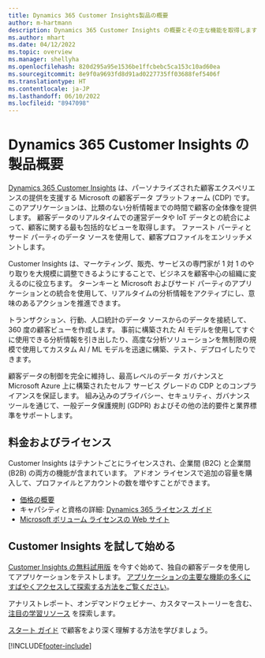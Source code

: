 ```yaml
---
title: Dynamics 365 Customer Insights製品の概要
author: m-hartmann
description: Dynamics 365 Customer Insights の概要とその主な機能を取得します。
ms.author: mhart
ms.date: 04/12/2022
ms.topic: overview
ms.manager: shellyha
ms.openlocfilehash: 820d295a95e1536be1ffcbebc5ca153c10ad60ea
ms.sourcegitcommit: 8e9f0a9693fd8d91ad0227735ff03688fef5406f
ms.translationtype: HT
ms.contentlocale: ja-JP
ms.lasthandoff: 06/10/2022
ms.locfileid: "8947098"
---
```

# <a name="product-overview-for-dynamics-365-customer-insights"></a>Dynamics 365 Customer Insights の製品概要

[Dynamics 365 Customer Insights](https://dynamics.microsoft.com/ai/customer-insights/) は、パーソナライズされた顧客エクスペリエンスの提供を支援する Microsoft の顧客データ プラットフォーム (CDP) です。 このアプリケーションは、比類のない分析情報までの時間で顧客の全体像を提供します。 顧客データのリアルタイムでの運営データや IoT データとの統合によって、顧客に関する最も包括的なビューを取得します。 ファースト パーティとサード パーティのデータ ソースを使用して、顧客プロファイルをエンリッチメントします。 

Customer Insights は、マーケティング、販売、サービスの専門家が 1 対 1 のやり取りを大規模に調整できるようにすることで、ビジネスを顧客中心の組織に変えるのに役立ちます。 ターンキーと Microsoft およびサード パーティのアプリケーションとの統合を使用して、リアルタイムの分析情報をアクティブにし、意味のあるアクションを推進できます。

トランザクション、行動、人口統計のデータ ソースからのデータを接続して、360 度の顧客ビューを作成します。 事前に構築された AI モデルを使用してすぐに使用できる分析情報を引き出したり、高度な分析ソリューションを無制限の規模で使用してカスタム AI / ML モデルを迅速に構築、テスト、デプロイしたりできます。

顧客データの制御を完全に維持し、最高レベルのデータ ガバナンスと Microsoft Azure 上に構築されたセルフ サービス グレードの CDP とのコンプライアンスを保証します。 組み込みのプライバシー、セキュリティ、ガバナンス ツールを通じて、一般データ保護規則 (GDPR) およびその他の法的要件と業界標準をサポートします。

## <a name="pricing-and-licensing"></a>料金およびライセンス
Customer Insights はテナントごとにライセンスされ、企業間 (B2C) と企業間 (B2B) の両方の機能が含まれています。 アドオン ライセンスで追加の容量を購入して、プロファイルとアカウントの数を増やすことができます。

- [価格の概要](https://dynamics.microsoft.com/ai/customer-insights/pricing/)
- キャパシティと資格の詳細: [ Dynamics 365 ライセンス ガイド](https://go.microsoft.com/fwlink/?LinkId=866544)
- [Microsoft ボリューム ライセンスの Web サイト](https://www.microsoft.com/licensing/how-to-buy/how-to-buy)

## <a name="try-customer-insights-and-get-started"></a>Customer Insights を試して始める

[Customer Insights の無料試用版](https://signup.microsoft.com/create-account/signup?SKU=036c2481-aa8a-47cd-ab43-324f0c157c2d&ali=1&RU=https:%2F%2Fhome.ci.ai.dynamics.com%2Fstart%2Ftrial&products=036c2481-aa8a-47cd-ab43-324f0c157c2d) を今すぐ始めて、独自の顧客データを使用してアプリケーションをテストします。 [アプリケーションの主要な機能の多くにすばやくアクセスして探索する方法をご覧ください](trial-signup.md)。 

アナリストレポート、オンデマンドウェビナー、カスタマーストーリーを含む、[注目の学習リソース](https://dynamics.microsoft.com/ai/customer-insights/resources/) を探索します。

[スタート ガイド](get-started.md) で顧客をより深く理解する方法を学びましょう。

[!INCLUDE[footer-include](includes/footer-banner.md)]
